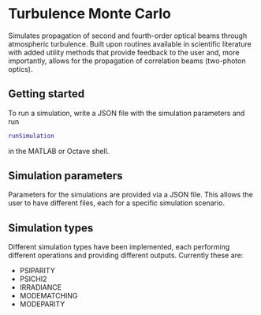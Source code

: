 # Turbulence Monte Carlo

Simulates propagation of second and fourth-order optical beams through atmospheric turbulence. Built upon routines available in scientific literature with added utility methods that provide feedback to the user and, more importantly, allows for the propagation of correlation beams (two-photon optics).

## Getting started
To run a simulation, write a JSON file with the simulation parameters and run
```matlab
runSimulation
```
in the MATLAB or Octave shell.

## Simulation parameters
Parameters for the simulations are provided via a JSON file. This allows the user to have different files, each for a specific simulation scenario. 

## Simulation types
Different simulation types have been implemented, each performing different operations and providing different outputs. Currently these are:
* PSIPARITY
* PSICHI2
* IRRADIANCE
* MODEMATCHING
* MODEPARITY
